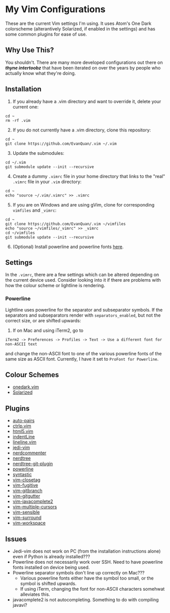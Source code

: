 My Vim Configurations
==============
These are the current Vim settings I'm using. It uses Atom's One Dark
colorscheme (alterantively Solarized, if enabled in the settings) and has some common
plugins for ease of use.

Why Use This?
-----------
You shouldn't. There are many more developed configurations out there on ***thyne
intertoobz*** that have been iterated on over the years by people who actually
know what they're doing.

Installation
-----------
1. If you already have a .vim directory and want to override it, delete your current one:
```
cd ~
rm -rf .vim
```
2. If you do not currently have a .vim directory, clone this repository:
```
cd ~
git clone https://github.com/EvanQuan/.vim ~/.vim
```
3. Update the submodules:
```
cd ~/.vim
git submodule update --init --recursive
```
4. Create a dummy `.vimrc` file in your home directory that links to the "real"
   `.vimrc` file in your `.vim` directory:
```
cd ~
echo "source ~/.vim/.vimrc" >> .vimrc
```
5. If you are on Windows and are using gVim, clone for corresponding `vimfiles` and `_vimrc`:
```
cd ~
git clone https://github.com/EvanQuan/.vim ~/vimfiles
echo "source ~/vimfiles/_vimrc" >> _vimrc
cd ~/vimfiles
git submodule update --init --recursive
```
6. (Optional) Install powerline and powerline fonts [here](https://powerline.readthedocs.io/en/latest/installation.html).

Settings
-------
In the `.vimrc`, there are a few settings which can be altered depending on the
current device used. Consider looking into it if there are problems with how
the colour scheme or lightline is rendering.

### Powerline
Lightline uses powerline for the separator and subseparator symbols. If the
separators and subseparators render with `separators_enabled`, but not
the correct size, or are shifted upwards:

1. If on Mac and using iTerm2, go to
```
iTerm2 -> Preferences -> Profiles -> Text -> Use a different font for non-ASCII text
```
and change the non-ASCII font to one of the various powerline fonts of the
same size as ASCII font. Currently, I have it set to `ProFont for Powerline`.

Colour Schemes
-----------
- [onedark.vim](https://github.com/joshdick/onedark.vim)
- [Solarized](https://github.com/vim-scripts/Solarized)

Plugins
-------
- [auto-pairs](https://github.com/jiangmiao/auto-pairs)
- [ctrlp.vim](https://github.com/kien/ctrlp.vim)
- [html5.vim](https://github.com/othree/html5.vim)
- [indentLine](https://github.com/Yggdroot/indentLine)
- [lineline.vim](https://github.com/itchyny/lightline.vim)
- [jedi-vim](https://github.com/davidhalter/jedi-vim)
- [nerdcommenter](https://github.com/scrooloose/nerdcommenter)
- [nerdtree](https://github.com/scrooloose/nerdtree)
- [nerdtree-git-plugin](https://github.com/Xuyuanp/nerdtree-git-plugin)
- [powerline](https://github.com/powerline/powerline)
- [syntastic](https://github.com/vim-syntastic/syntastic)
- [vim-closetag](https://github.com/alvan/vim-closetag)
- [vim-fugitive](https://github.com/tpope/vim-fugitive)
- [vim-gitbranch](https://github.com/itchyny/vim-gitbranch)
- [vim-gitgutter](https://github.com/airblade/vim-gitgutter)
- [vim-javacomplete2](https://github.com/artur-shaik/vim-javacomplete2)
- [vim-multiple-cursors](https://github.com/terryma/vim-multiple-cursors)
- [vim-sensible](https://github.com/tpope/vim-sensible)
- [vim-surround](https://github.com/tpope/vim-surround)
- [vim-workspace](https://github.com/vim-workspace)

Issues
-----
- Jedi-vim does not work on PC (from the installation instructions alone) even if Python is already installed???
- Powerline does not necessarily work over SSH. Need to have powerline fonts installed on device being used.
- Powerline separator symbols don't line up correctly on Mac???
    - Various powerline fonts either have the symbol too small, or the symbol is shifted upwards.
    - If using iTerm, changing the font for non-ASCII characters somehwat alleviates this.
- javacomplete2 is not autocompleting. Something to do with compiling javavi?
